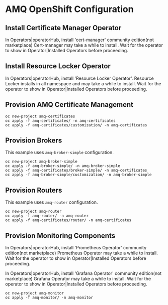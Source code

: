 # AMQ OpenShift Configuration

## Install Certificate Manager Operator

In Operators|operatorHub, install 'cert-manager' community edition(not marketplace) Cert-manager may take a while to install. Wait for the operator to show in Operator|Installed Operators before proceeding.

## Install Resource Locker Operator

In Operators|operatorHub, install 'Resource Locker Operator'. Resource Locker installs in all namespace and may take a while to install. Wait for the operator to show in Operator|Installed Operators before proceeding.

## Provision AMQ Certificate Management

```
oc new-project amq-certificates
oc apply -f amq-certificates/ -n amq-certificates
oc apply -f amq-certificates/customization/ -n amq-certificates
```

## Provision Brokers

This example uses `amq-broker-simple` configuration.

```
oc new-project amq-broker-simple
oc apply -f amq-broker-simple/ -n amq-broker-simple
oc apply -f amq-certificates/broker-simple/ -n amq-certificates
oc apply -f amq-broker-simple/customization/ -n amq-broker-simple
```

## Provision Routers

This example uses `amq-router` configuration.

```
oc new-project amq-router
oc apply -f amq-router/ -n amq-router
oc apply -f amq-certificates/router/ -n amq-certificates
```

## Provision Monitoring Components

In Operators|operatorHub, install 'Prometheus Operator' community edition(not marketplace) 
Prometheus Operator may take a while to install. Wait for the operator to show in Operator|Installed Operators before proceeding.

In Operators|operatorHub, install 'Grafana Operator' community edition(not marketplace) 
Grafana Operator may take a while to install. Wait for the operator to show in Operator|Installed Operators before proceeding.

```
oc new-project amq-monitor
oc apply -f amq-monitor/ -n amq-monitor
```
